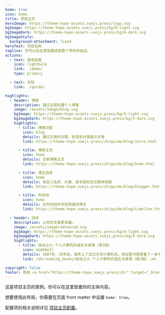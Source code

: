 ```yaml
---
home: true
icon: home
title: 项目主页
heroImage: https://theme-hope-assets.vuejs.press/logo.svg
bgImage: https://theme-hope-assets.vuejs.press/bg/6-light.svg
bgImageDark: https://theme-hope-assets.vuejs.press/bg/6-dark.svg
bgImageStyle:
  background-attachment: fixed
heroText: 项目名称
tagline: 你可以在这里放置或是整个项目的描述。
actions:
  - text: 使用指南
    icon: lightbulb
    link: ./demo/
    type: primary

  - text: 文档
    link: ./guide/

highlights:
  - header: 博客
    description: 通过主题创建个人博客
    image: /assets/image/blog.svg
    bgImage: https://theme-hope-assets.vuejs.press/bg/5-light.svg
    bgImageDark: https://theme-hope-assets.vuejs.press/bg/5-dark.svg
    highlights:
      - title: 博客功能
        icon: blog
        details: 通过文章的日期、标签和分类展示文章
        link: https://theme-hope.vuejs.press/zh/guide/blog/intro.html

      - title: 博客主页
        icon: home
        details: 全新博客主页
        link: https://theme-hope.vuejs.press/zh/guide/blog/home.html

      - title: 博主信息
        icon: home
        details: 自定义名称、头像、座右铭和社交媒体链接
        link: https://theme-hope.vuejs.press/zh/guide/blog/blogger.html

      - title: 时间线
        icon: home
        details: 在时间线中浏览和通读博文
        link: https://theme-hope.vuejs.press/zh/guide/blog/timeline.html

  - header: 阅读
    description: 让你的文章更有趣。
    image: /assets/image/advanced.svg
    bgImage: https://theme-hope-assets.vuejs.press/bg/4-light.svg
    bgImageDark: https://theme-hope-assets.vuejs.press/bg/4-dark.svg
    highlights:
      - title: 硅谷之火-个人计算机的诞生与衰落（第3版）
        icon: dumbbell
        details: 1987年，36年前，我考上了武汉大学计算机系。我在图书馆里看了一本书，《硅谷之火》，建立了自己一生的梦想。看完这本书后，我热血沸腾，激动得睡不着觉。当天晚上，星光很亮，我在武大操场上，走了一圈又一圈，走了整整一夜。我心里有团火：我要创办一家伟大的公司。梦想之火，在我心里彻底点燃了。但是，一个大一新生，一个刚从县城出来的年轻人，什么也不会，什么也没有，就想创办一家伟大的公司，谈何容易！这么离谱的梦想，该如何实现呢？我完全理不清头绪，干脆就不想了，还是先把书读好。
        link: /zh/reading_books/硅谷之火-个人计算机的诞生与衰落（第3版）.md

copyright: false
footer: 使用 <a href="https://theme-hope.vuejs.press/zh/" target="_blank">VuePress Theme Hope</a> 主题 | MIT 协议, 版权所有 © 2019-至今 Mr.Hope
---
```


这是项目主页的案例。你可以在这里放置你的主体内容。

想要使用此布局，你需要在页面 front matter 中设置 `home: true`。

配置项的相关说明详见 [项目主页配置](https://theme-hope.vuejs.press/zh/guide/layout/home/)。
